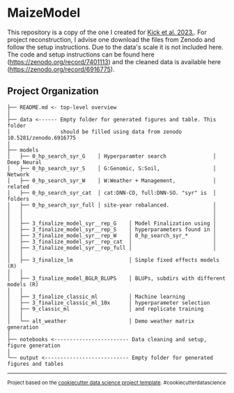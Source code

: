 MaizeModel
==============================

This repository is a copy of the one I created for [Kick et al. 2023.](https://academic.oup.com/g3journal/advance-article/doi/10.1093/g3journal/jkad006/6982634). For project reconstruction, I advise one download the files from Zenodo and follow the setup instructions. Due to the data's scale it is not included here. The code and setup instructions can be found here (https://zenodo.org/record/7401113) and the cleaned data is available here (https://zenodo.org/record/6916775). 

Project Organization
------------
    ├── README.md <- top-level overview
    │
    ├── data <------ Empty folder for generated figures and table. This folder 
    │                should be filled using data from zenodo 10.5281/zenodo.6916775
    │
    ├── models
    │   ├── 0_hp_search_syr_G    │ Hyperparamter search               │ Deep Neural
    │   ├── 0_hp_search_syr_S    │ G:Genomic, S:Soil,                 │ Network 
    │   ├── 0_hp_search_syr_W    │ W:Weather + Management,            │ related
    │   ├── 0_hp_search_syr_cat  │ cat:DNN-CO, full:DNN-SO. "syr" is  │ folders
    │   ├── 0_hp_search_syr_full │ site-year rebalanced.              │ 
    │   │                                                             │ 
    │   │                                                             │ 
    │   ├── 3_finalize_model_syr__rep_G    │ Model Finalization using │ 
    │   ├── 3_finalize_model_syr__rep_S    │ hyperparameters found in │ 
    │   ├── 3_finalize_model_syr__rep_W    │ 0_hp_search_syr_*        │ 
    │   ├── 3_finalize_model_syr__rep_cat  │                          │ 
    │   ├── 3_finalize_model_syr__rep_full │                          │
    │   │
    │   ├── 3_finalize_lm                  │ Simple fixed effects models (R)
    │   │
    │   ├── 3_finalize_model_BGLR_BLUPS    │ BLUPs, subdirs with different models (R)
    │   │
    │   ├── 3_finalize_classic_ml          │ Machine learning 
    │   ├── 3_finalize_classic_ml_10x      │ hyperparameter selection
    │   ├── 9_classic_ml                   │ and replicate training
    │   │
    │   └── alt_weather                    │ Demo weather matrix generation
    │
    ├── notebooks <------------------------ Data cleaning and setup, figure generation
    │
    └── output <--------------------------- Empty folder for generated figures and tables

--------

<p><small>Project based on the <a target="_blank" href="https://drivendata.github.io/cookiecutter-data-science/">cookiecutter data science project template</a>. #cookiecutterdatascience</small></p>
